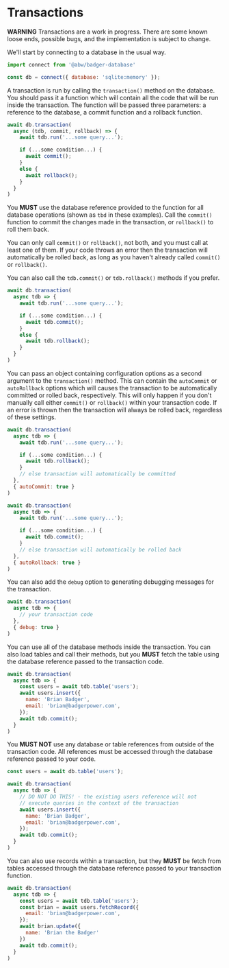 # Transactions

**WARNING** Transactions are a work in progress.  There are some known
loose ends, possible bugs, and the implementation is subject to change.

We'll start by connecting to a database in the usual way.

```js
import connect from '@abw/badger-database'

const db = connect({ database: 'sqlite:memory' });
```

A transaction is run by calling the `transaction()` method on the
database.  You should pass it a function which will contain all
the code that will be run inside the transaction.  The function
will be passed three parameters: a reference to the database, a
commit function and a rollback function.

```js
await db.transaction(
  async (tdb, commit, rollback) => {
    await tdb.run('...some query...');

    if (...some condition...) {
      await commit();
    }
    else {
      await rollback();
    }
  }
)
```

You **MUST** use the database reference provided to the function for
all database operations (shown as `tbd` in these examples).  Call
the `commit()` function to commit the changes made in the transaction,
or `rollback()` to roll them back.

You can only call `commit()` or `rollback()`, not both, and you must
call at least one of them.  If your code throws an error then the
transaction will automatically be rolled back, as long as you haven't
already called `commit()` or `rollback()`.

You can also call the `tdb.commit()` or `tdb.rollback()` methods if you
prefer.

```js
await db.transaction(
  async tdb => {
    await tdb.run('...some query...');

    if (...some condition...) {
      await tdb.commit();
    }
    else {
      await tdb.rollback();
    }
  }
)
```

You can pass an object containing configuration options as a second
argument to the `transaction()` method.  This can contain the `autoCommit`
or `autoRollback` options which will causes the transaction to be automatically
committed or rolled back, respectively.  This will only happen if you don't
manually call either `commit()` or `rollback()` within your transaction code.
If an error is thrown then the transaction will always be rolled back,
regardless of these settings.

```js
await db.transaction(
  async tdb => {
    await tdb.run('...some query...');

    if (...some condition...) {
      await tdb.rollback();
    }
    // else transaction will automatically be committed
  },
  { autoCommit: true }
)
```

```js
await db.transaction(
  async tdb => {
    await tdb.run('...some query...');

    if (...some condition...) {
      await tdb.commit();
    }
    // else transaction will automatically be rolled back
  },
  { autoRollback: true }
)
```

You can also add the `debug` option to generating debugging messages
for the transaction.

```js
await db.transaction(
  async tdb => {
    // your transaction code
  },
  { debug: true }
)
```

You can use all of the database methods inside the transaction.
You can also load tables and call their methods, but you **MUST**
fetch the table using the database reference passed to the transaction
code.

```js
await db.transaction(
  async tdb => {
    const users = await tdb.table('users');
    await users.insert({
      name: 'Brian Badger',
      email: 'brian@badgerpower.com',
    });
    await tdb.commit();
  }
)
```

You **MUST NOT** use any database or table references from outside
of the transaction code.  All references must be accessed through
the database reference passed to your code.

```js
const users = await db.table('users');

await db.transaction(
  async tdb => {
    // DO NOT DO THIS! - the existing users reference will not
    // execute queries in the context of the transaction
    await users.insert({
      name: 'Brian Badger',
      email: 'brian@badgerpower.com',
    });
    await tdb.commit();
  }
)
```

You can also use records within a transaction, but they **MUST**
be fetch from tables accessed through the database reference passed
to your transaction function.

```js
await db.transaction(
  async tdb => {
    const users = await tdb.table('users');
    const brian = await users.fetchRecord({
      email: 'brian@badgerpower.com',
    });
    await brian.update({
      name: 'Brian the Badger'
    })
    await tdb.commit();
  }
)
```

